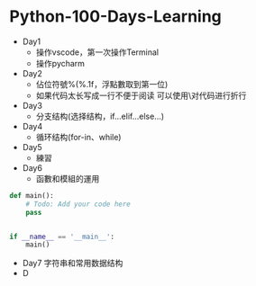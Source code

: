 # Python-100-Days-Learning
* Day1
  * 操作vscode，第一次操作Terminal
  * 操作pycharm
* Day2
  * 佔位符號%(%.1f，浮點數取到第一位)
  * 如果代码太长写成一行不便于阅读 可以使用\对代码进行折行 
* Day3
  * 分支结构(选择结构，if...elif...else...)
* Day4
  * 循环结构(for-in、while)
* Day5
  * 練習
* Day6
  * 函數和模組的運用
```python
def main():
    # Todo: Add your code here
    pass


if __name__ == '__main__':
    main()
```
* Day7 字符串和常用数据结构
* D

